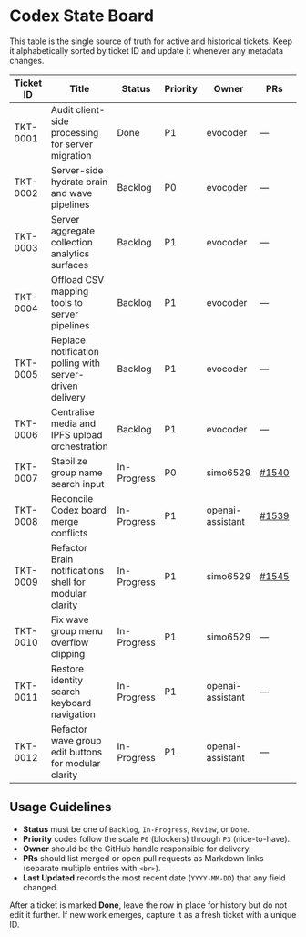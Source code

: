# Codex State Board

This table is the single source of truth for active and historical tickets. Keep it alphabetically sorted by ticket ID and update it whenever any metadata changes.

| Ticket ID | Title | Status | Priority | Owner | PRs | Last Updated |
|-----------|-------|--------|----------|-------|-----|--------------|
| TKT-0001 | Audit client-side processing for server migration | Done | P1 | evocoder | — | 2025-10-14 |
| TKT-0002 | Server-side hydrate brain and wave pipelines | Backlog | P0 | evocoder | — | 2025-10-14 |
| TKT-0003 | Server aggregate collection analytics surfaces | Backlog | P1 | evocoder | — | 2025-10-14 |
| TKT-0004 | Offload CSV mapping tools to server pipelines | Backlog | P1 | evocoder | — | 2025-10-14 |
| TKT-0005 | Replace notification polling with server-driven delivery | Backlog | P1 | evocoder | — | 2025-10-14 |
| TKT-0006 | Centralise media and IPFS upload orchestration | Backlog | P1 | evocoder | — | 2025-10-14 |
| TKT-0007 | Stabilize group name search input | In-Progress | P0 | simo6529 | [#1540](https://github.com/6529-Collections/6529seize-frontend/pull/1540) | 2025-10-14 |
| TKT-0008 | Reconcile Codex board merge conflicts | In-Progress | P1 | openai-assistant | [#1539](https://github.com/6529-Collections/6529seize-frontend/pull/1539) | 2025-10-14 |
| TKT-0009 | Refactor Brain notifications shell for modular clarity | In-Progress | P1 | simo6529 | [#1545](https://github.com/6529-Collections/6529seize-frontend/pull/1545) | 2025-10-15 |
| TKT-0010 | Fix wave group menu overflow clipping | In-Progress | P1 | simo6529 | — | 2025-10-15 |
| TKT-0011 | Restore identity search keyboard navigation | In-Progress | P1 | openai-assistant | — | 2025-10-16 |
| TKT-0012 | Refactor wave group edit buttons for modular clarity | In-Progress | P1 | openai-assistant | — | 2025-10-21 |

## Usage Guidelines

- **Status** must be one of `Backlog`, `In-Progress`, `Review`, or `Done`.
- **Priority** codes follow the scale `P0` (blockers) through `P3` (nice-to-have).
- **Owner** should be the GitHub handle responsible for delivery.
- **PRs** should list merged or open pull requests as Markdown links (separate multiple entries with `<br>`).
- **Last Updated** records the most recent date (`YYYY-MM-DD`) that any field changed.

After a ticket is marked **Done**, leave the row in place for history but do not edit it further. If new work emerges, capture it as a fresh ticket with a unique ID.
